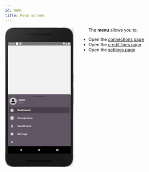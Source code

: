 ```yaml
---
id: menu
title: Menu screen
---
```


<img src="assets/menu.png" alt="menu" width="226" height="460" style="float: left; margin-right: 50px;"/>

The **menu** allows you to:

- Open the [connections page](connections-screen.md)
- Open the [credit lines page](credit-lines-screen.md)
- Open the [settings page](settings-screen.md)
